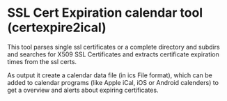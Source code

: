 SSL Cert Expiration calendar tool (certexpire2ical)
===================================================

This tool parses single ssl certificates or a complete directory and subdirs and searches for X509 SSL Certificates and extracts certificate expiration times from the ssl certs.

As output it create a calendar data file (in ics File format), which can be added to calendar programs (like Apple iCal, iOS or Android calenders) to get a overview and alerts about expiring certificates.
